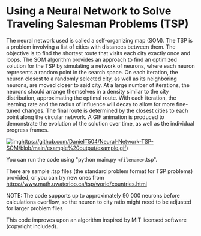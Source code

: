 # Using a Neural Network to Solve Traveling Salesman Problems (TSP)

The neural network used is called a self-organizing map (SOM). The TSP is a problem involving a list of cities with distances between them. The objective is to find the shortest route that visits each city exactly once and loops. The SOM algorithm provides an approach to find an optimized solution for the TSP by simulating a network of neurons, where each neuron represents a random point in the search space. On each iteration, the neuron closest to a randomly selected city, as well as its neighboring neurons, are moved closer to said city. At a large number of iterations, the neurons should arrange themselves in a density similar to the city distribution, approximating the optimal route. With each iteration, the learning rate and the radius of influence will decay to allow for more fine-tuned changes. The final route is determined by the closest cities to each point along the circular network. A GIF animation is produced to demonstrate the evolution of the solution over time, as well as the individual progress frames.


![img]()https://github.com/DanielT504/Neural-Network-TSP-SOM/blob/main/example%20output/example.gif)


You can run the code using "python main.py `<filename>`.tsp".

There are sample .tsp files (the standard problem format for TSP problems) provided,
or you can try new ones from https://www.math.uwaterloo.ca/tsp/world/countries.html

NOTE: The code supports up to approximately 90 000 neurons before calculations overflow,
so the neuron to city ratio might need to be adjusted for larger problem files

This code improves upon an algorithm inspired by MIT licensed software (copyright included).

